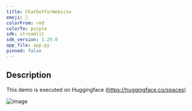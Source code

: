 ```yaml
---
title: ChatbotForWebsite
emoji: 🐠
colorFrom: red
colorTo: purple
sdk: streamlit
sdk_version: 1.29.0
app_file: app.py
pinned: false
---
```


## Description
This demo is executed on Huggingface (https://huggingface.co/spaces)

![image](https://github.com/quangtn266/WebScraper_Chatbot/assets/50879191/9221fbd4-c067-44a2-90fc-28b6f16b9ee9)
